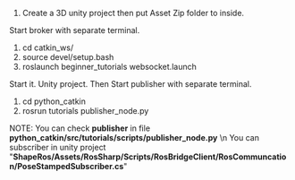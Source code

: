 1) Create a 3D unity project then put Asset Zip folder to inside. 

Start broker with separate terminal.
1) cd catkin_ws/ 
2) source devel/setup.bash 
3) roslaunch beginner_tutorials websocket.launch 

Start it. Unity project. Then Start publisher with separate terminal.
1) cd python_catkin
2) rosrun tutorials publisher_node.py

NOTE: You can check **publisher** in file **python_catkin/src/tutorials/scripts/publisher_node.py** \n
You can subscriber in unity project "**ShapeRos/Assets/RosSharp/Scripts/RosBridgeClient/RosCommuncation/PoseStampedSubscriber.cs**"

